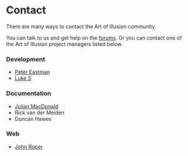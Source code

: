 # Contact

There are many ways to contact the Art of Illusion community.

You can talk to us and get help on the [forums](https://sourceforge.net/p/aoi/discussion/). Or you can contact one of the Art of Illusion project managers listed below.

### Development

* [Peter Eastman](mailto:peastman@users.sourceforge.net)
* [Luke S](https://sourceforge.net/u/ljsails/profile/)

### Documentation

* [Julian MacDonald](mailto:macdonaldj@users.sourceforge.net)
* Rick van der Meiden
* Duncan Hawes

### Web

* [John Roper](http://jmroper.com)